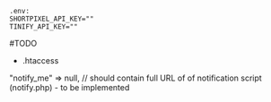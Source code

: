 ```
.env:
SHORTPIXEL_API_KEY=""
TINIFY_API_KEY=""
```
#TODO
  - .htaccess


"notify_me" => null, // should contain full URL of of notification script (notify.php) - to be implemented
